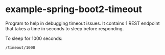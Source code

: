 # example-spring-boot2-timeout

Program to help in debugging timeout issues.  It contains 1 REST endpoint that takes a time in seconds to sleep before responding.

To sleep for 1000 seconds:
```
/timeout/1000 
```
